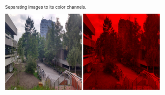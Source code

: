 Separating images to its color channels.

<img src="img.jpg" width="250" height="250">
<img src="red.png" width="250" height="250">
